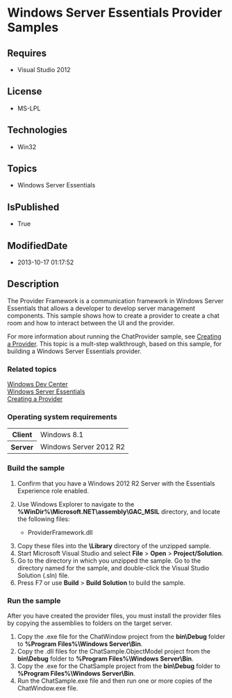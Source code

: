 # Windows Server Essentials Provider Samples
## Requires
* Visual Studio 2012
## License
* MS-LPL
## Technologies
* Win32
## Topics
* Windows Server Essentials
## IsPublished
* True
## ModifiedDate
* 2013-10-17 01:17:52
## Description

<div id="mainSection">
<p>The Provider Framework is a communication framework in Windows Server Essentials that allows a developer to develop server management components. This sample shows how to create a provider to create a chat room and how to interact between the UI and the
 provider. </p>
<p>For more information about running the ChatProvider sample, see <a href="http://msdn.microsoft.com/en-us/library/windows/desktop/gg513899">
Creating a Provider</a>. This topic is a mult-step walkthrough, based on this sample, for building a Windows Server Essentials provider.</p>
<h3><a id="related_topics"></a>Related topics</h3>
<dl><dt><a href=" http://go.microsoft.com/fwlink/?LinkId=302084">Windows Dev Center</a>
</dt><dt><a href="http://msdn.microsoft.com/en-us/library/windows/desktop/gg513958">Windows Server Essentials</a>
</dt><dt><a href="http://msdn.microsoft.com/en-us/library/windows/desktop/gg513899">Creating a Provider</a>
</dt></dl>
<h3>Operating system requirements</h3>
<table>
<tbody>
<tr>
<th>Client</th>
<td><dt>Windows&nbsp;8.1 </dt></td>
</tr>
<tr>
<th>Server</th>
<td><dt>Windows Server&nbsp;2012&nbsp;R2 </dt></td>
</tr>
</tbody>
</table>
<h3>Build the sample</h3>
<ol>
<li>Confirm that you have a Windows 2012 R2 Server with the Essentials Experience role enabled.
</li><li>
<p>Use Windows Explorer to navigate to the <b>%WinDir%\Microsoft.NET\assembly\GAC_MSIL</b> directory, and locate the following files:</p>
<ul>
<li>ProviderFramework.dll </li></ul>
<p></p>
</li><li>Copy these files into the <b>\Library</b> directory of the unzipped sample. </li><li>Start Microsoft Visual Studio and select <b>File</b> &gt; <b>Open</b> &gt; <b>
Project/Solution</b>. </li><li>Go to the directory in which you unzipped the sample. Go to the directory named for the sample, and double-click the Visual Studio Solution (.sln) file.
</li><li>Press F7 or use <b>Build</b> &gt; <b>Build Solution</b> to build the sample. </li></ol>
<h3>Run the sample</h3>
<p>After you have created the provider files, you must install the provider files by copying the assemblies to folders on the target server.
</p>
<ol>
<li>Copy the .exe file for the ChatWindow project from the <b>bin\Debug</b> folder to
<b>%Program Files%\Windows Server\Bin</b>. </li><li>Copy the .dll files for the ChatSample.ObjectModel project from the <b>bin\Debug</b> folder to
<b>%Program Files%\Windows Server\Bin</b>. </li><li>Copy the .exe for the ChatSample project from the <b>bin\Debug</b> folder to <b>
%Program Files%\Windows Server\Bin</b>. </li><li>Run the ChatSample.exe file and then run one or more copies of the ChatWindow.exe file.
</li></ol>
<p></p>
</div>
